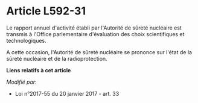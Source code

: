 # Article L592-31

Le rapport annuel d'activité établi par l'Autorité de sûreté nucléaire est transmis à l'Office parlementaire d'évaluation des
choix scientifiques et technologiques. 

A cette occasion, l'Autorité de sûreté nucléaire se prononce sur l'état de la sûreté nucléaire et de la radioprotection.

**Liens relatifs à cet article**

_Modifié par_:

  - Loi n°2017-55 du 20 janvier 2017 - art. 33
